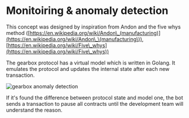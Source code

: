 # Monitoiring & anomaly detection

This concept was designed by inspiration from Andon and the five whys method ([https://en.wikipedia.org/wiki/Andon\_(manufacturing)](https://en.wikipedia.org/wiki/Andon\_\(manufacturing\)), [https://en.wikipedia.org/wiki/Five\_whys](https://en.wikipedia.org/wiki/Five\_whys))

The gearbox protocol has a virtual model which is written in Golang. It emulates the protocol and updates the internal state after each new transaction.

![gearbox anomaly detection](/images/tutorial/anomaly_detection.jpeg)

If it's found the difference between protocol state and model one, the bot sends a transaction to pause all contracts until the development team will understand the reason.
